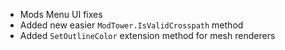 - Mods Menu UI fixes
- Added new easier `ModTower.IsValidCrosspath` method
- Added `SetOutlineColor` extension method for mesh renderers